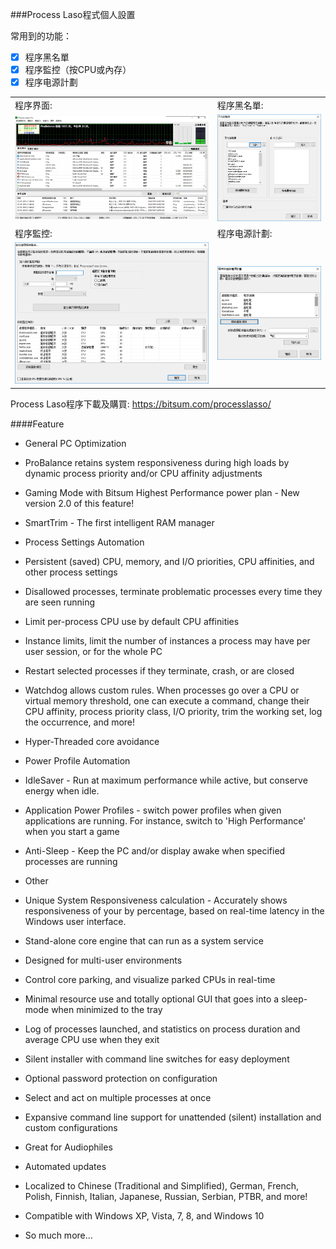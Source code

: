 ###Process Laso程式個人設置

常用到的功能：

- [x] 程序黑名單 
- [x] 程序監控（按CPU或內存）
- [x] 程序电源計劃

| | |
| :-- | :-- |
| 程序界面: | 程序黑名單: |
| ![](img/1.jpg) | ![](img/2.jpg) |
| 程序監控: | 程序电源計劃: |
| ![](img/3.jpg) | ![](img/4.jpg) |

Process Laso程序下載及購買: https://bitsum.com/processlasso/

####Feature

- General PC Optimization
 - ProBalance retains system responsiveness during high loads by dynamic process priority and/or CPU affinity adjustments
 - Gaming Mode with Bitsum Highest Performance power plan - New version 2.0 of this feature!
 - SmartTrim - The first intelligent RAM manager
 
- Process Settings Automation
 - Persistent (saved) CPU, memory, and I/O priorities, CPU affinities, and other process settings
 - Disallowed processes, terminate problematic processes every time they are seen running
 - Limit per-process CPU use by default CPU affinities
 - Instance limits, limit the number of instances a process may have per user session, or for the whole PC
 - Restart selected processes if they terminate, crash, or are closed
 - Watchdog allows custom rules. When processes go over a CPU or virtual memory threshold, one can execute a command, change their CPU affinity, process priority class, I/O priority, trim the working set, log the occurrence, and more!
 - Hyper-Threaded core avoidance
  
- Power Profile Automation
 - IdleSaver - Run at maximum performance while active, but conserve energy when idle.
 - Application Power Profiles - switch power profiles when given applications are running. For instance, switch to 'High Performance' when you start a game
 - Anti-Sleep - Keep the PC and/or display awake when specified processes are running

- Other
 - Unique System Responsiveness calculation - Accurately shows responsiveness of your by percentage, based on real-time latency in the Windows user interface.
 - Stand-alone core engine that can run as a system service
 - Designed for multi-user environments
 - Control core parking, and visualize parked CPUs in real-time
 - Minimal resource use and totally optional GUI that goes into a sleep-mode when minimized to the tray
 - Log of processes launched, and statistics on process duration and average CPU use when they exit
 - Silent installer with command line switches for easy deployment
 - Optional password protection on configuration
 - Select and act on multiple processes at once
 - Expansive command line support for unattended (silent) installation and custom configurations
 - Great for Audiophiles
 - Automated updates
 - Localized to Chinese (Traditional and Simplified), German, French, Polish, Finnish, Italian, Japanese, Russian, Serbian, PTBR, and more!
 - Compatible with Windows XP, Vista, 7, 8, and Windows 10
 - So much more...
